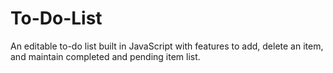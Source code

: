 # To-Do-List
 An editable to-do list built in JavaScript with features to add, delete an item, and maintain completed and pending item list.
